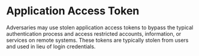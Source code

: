 # Application Access Token

Adversaries may use stolen application access tokens to bypass the typical authentication process and access restricted accounts, information, or services on remote systems. These tokens are typically stolen from users and used in lieu of login credentials.
